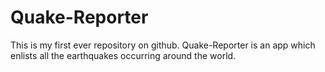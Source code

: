 # Quake-Reporter
This is my first ever repository on github. Quake-Reporter is an app which enlists all the earthquakes occurring around the world.
